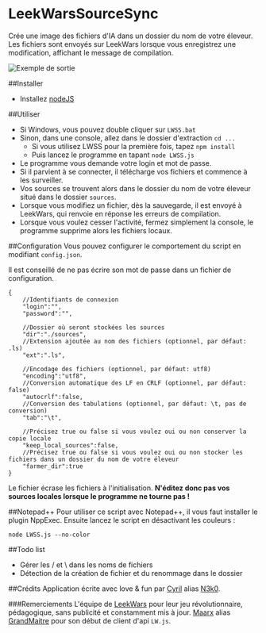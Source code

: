 # LeekWarsSourceSync
Crée une image des fichiers d'IA dans un dossier du nom de votre éleveur. Les fichiers sont envoyés sur LeekWars lorsque vous enregistrez une modification, affichant le message de compilation.

![Exemple de sortie](https://dl.dropboxusercontent.com/u/26136345/Capture_LWSS.PNG)


##Installer
* Installez [nodeJS](https://nodejs.org/download/)


##Utiliser
* Si Windows, vous pouvez double cliquer sur `LWSS.bat`
* Sinon, dans une console, allez dans le dossier d'extraction `cd ...`
   * Si vous utilisez LWSS pour la première fois, tapez `npm install`
   * Puis lancez le programme en tapant `node LWSS.js`
* Le programme vous demande votre login et mot de passe.
* Si il parvient à se connecter, il télécharge vos fichiers et commence à les surveiller.
* Vos sources se trouvent alors dans le dossier du nom de votre éleveur situé dans le dossier `sources`.
* Lorsque vous modifiez un fichier, dès la sauvegarde, il est envoyé à LeekWars, qui renvoie en réponse les erreurs de compilation.
* Lorsque vous voulez cesser l'activité, fermez simplement la console, le programme supprime alors les fichiers locaux.


##Configuration
Vous pouvez configurer le comportement du script en modifiant `config.json`.

Il est conseillé de ne pas écrire son mot de passe dans un fichier de configuration.

    {
        //Identifiants de connexion
        "login":"",
        "password":"",
        
        //Dossier où seront stockées les sources
        "dir":"./sources",
        //Extension ajoutée au nom des fichiers (optionnel, par défaut: .ls)
        "ext":".ls",
        
        //Encodage des fichiers (optionnel, par défaut: utf8)
        "encoding":"utf8",
        //Conversion automatique des LF en CRLF (optionnel, par défaut: false)
        "autocrlf":false,
        //Conversion des tabulations (optionnel, par défaut: \t, pas de conversion)
        "tab":"\t",
        
        //Précisez true ou false si vous voulez oui ou non conserver la copie locale
        "keep_local_sources":false,
        //Précisez true ou false si vous voulez oui ou non stocker les fichiers dans un dossier du nom de votre éleveur
        "farmer_dir":true
    }

Le fichier écrase les fichiers à l'initialisation. **N'éditez donc pas vos sources locales lorsque le programme ne tourne pas !**


##Notepad++
Pour utiliser ce script avec Notepad++, il vous faut installer le plugin NppExec. Ensuite lancez le script en désactivant les couleurs :

    node LWSS.js --no-color


##Todo list
* Gérer les / et \ dans les noms de fichiers
* Détection de la création de fichier et du renommage dans le dossier


##Crédits
Application écrite avec love & fun par [Cyril](neospiro.fr) alias [N3k0](http://leekwars.com/farmer/32347).

###Remerciements
L'équipe de [LeekWars](leekwars.com) pour leur jeu révolutionnaire, pédagogique, sans publicité et constamment mis à jour.
[Maarx](https://github.com/Maarx) alias [GrandMaitre](http://leekwars.com/farmer/32348) pour son début de client d'api `LW.js`.


